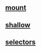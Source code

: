 ## [mount](/docs/en/api/mount.md)
## [shallow](/docs/en/api/shallow/README.md)
## [selectors](/docs/en/api/selectors.md)
